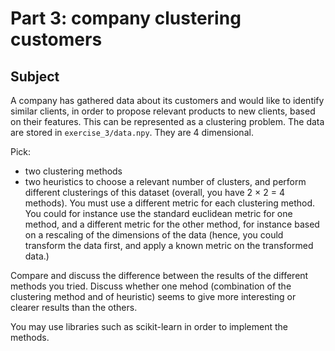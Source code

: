 # Part 3: company clustering customers

## Subject

A company has gathered data about its customers and would like to identify similar clients, in order to propose relevant products to new clients, based on their features. This can be represented as a clustering problem. The data are stored in ```exercise_3/data.npy```. They are 4 dimensional.

Pick:
- two clustering methods
- two heuristics to choose a relevant number of clusters, and perform different clusterings of this dataset (overall, you have 2 × 2 = 4 methods). You must use a different metric for each clustering method. You could for instance use the standard euclidean metric for one method, and a different metric for the other method, for instance based on a rescaling of the dimensions of the data (hence, you could transform the data first, and apply a known metric on the transformed data.)

Compare and discuss the difference between the results of the different methods you tried. Discuss whether one mehod (combination of the clustering method and of heuristic) seems to give more interesting or clearer results than the others.

You may use libraries such as scikit-learn in order to implement the methods.
